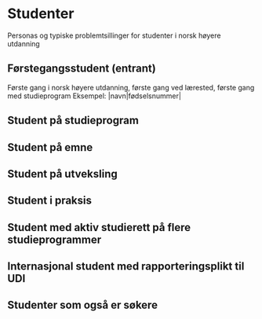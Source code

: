 # Studenter
Personas og typiske problemtsillinger for studenter i norsk høyere utdanning

## Førstegangsstudent (entrant)
Første gang i norsk høyere utdanning, første gang ved lærested, første gang med studieprogram
Eksempel:
|navn|fødselsnummer|

## Student på studieprogram

## Student på emne

## Student på utveksling

## Student i praksis

## Student med aktiv studierett på flere studieprogrammer

## Internasjonal student med rapporteringsplikt til UDI

## Studenter som også er søkere

